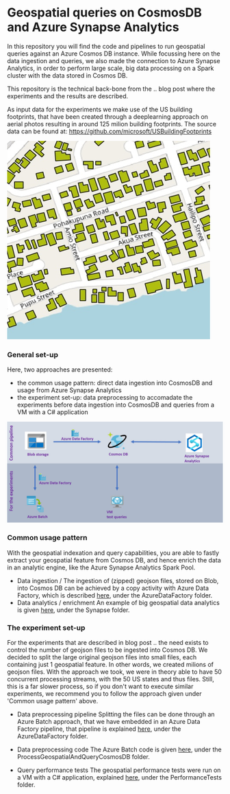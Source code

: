 

# Geospatial queries on CosmosDB and Azure Synapse Analytics

In this repository you will find the code and pipelines to run geospatial queries against an Azure Cosmos DB instance. While focussing here on the data ingestion and queries, we also made the connection to Azure Synapse Analytics, in order to perform large scale, big data processing on a Spark cluster with the data stored in Cosmos DB.

This repository is the technical back-bone from the .. blog post where the experiments and the results are described.

As input data for the experiments we make use of the US building footprints, that have been created through a deeplearning approach on aerial photos resulting in around 125 milion building footprints. The source data can be found at: https://github.com/microsoft/USBuildingFootprints 

![Image of Project](./img/footprints.jpg)


### General set-up

Here, two approaches are presented:
- the common usage pattern: direct data ingestion into CosmosDB and usage from Azure Synapse Analytics
- the experiment set-up: data preprocessing to accomadate the experiments before data ingestion into CosmosDB and queries from a VM with a C# application

![Set-up of Project](./img/Architecture.jpg)


### Common usage pattern

With the geospatial indexation and query capabilities, you are able to fastly extract your geospatial feature from Cosmos DB, and hence enrich the data in an analytic engine, like the Azure Synapse Analytics Spark Pool. 

* Data ingestion / [](/AzureSynapseAnalytics)
The ingestion of (zipped) geojson files, stored on Blob, into Cosmos DB can be achieved by a copy activity with Azure Data Factory, which is described [here](/AzureDataFactory), under the AzureDataFactory folder. 
* Data analytics / enrichment
An example of big geospatial data analytics is given [here](/AzureSynapseAnalytics), under the Synapse folder.


### The experiment set-up
For the experiments that are described in blog post .. the need exists to control the number of geojson files to be ingested into Cosmos DB. We decided to split the large original geojson files into small files, each containing just 1 geospatial feature. In other words, we created milions of geojson files. With the approach we took, we were in theory able to have 50 concurrent processing streams, with the 50 US states and thus files. Still, this is a far slower process, so if you don't want to execute similar experiments, we recommend you to follow the approach given under 'Common usage pattern' above. 

* Data preprocessing pipeline
Splitting the files can be done through an Azure Batch approach, that we have embedded in an Azure Data Factory pipeline, that pipeline is explained [here](/AzureDataFactory), under the AzureDataFactory folder.

* Data preprocessing code
The Azure Batch code is given [here](/ProcessGeospatialAndQueryCosmosDB), under the ProcessGeospatialAndQueryCosmosDB folder.

* Query performance tests
The geospatial performance tests were run on a VM with a C# application, explained [here](/PerformanceTests), under the PerformanceTests folder.




